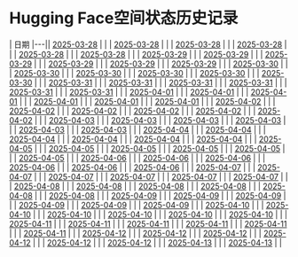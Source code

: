 # Hugging Face空间状态历史记录

| 日期 
|---|| [2025-03-28](https://github.com/njchj/huggingface-keeper/commits/ef228af4a86983e31f9a4977c8231366cdbf7324/docs/index.html) |  |
| [2025-03-28](https://github.com/njchj/huggingface-keeper/commits/33039b8c74f2aefbf2d941486b48c13ce2be80f4/docs/index.html) |  |
| [2025-03-28](https://github.com/njchj/huggingface-keeper/commits/b1dabbf9e48f8d1fc0a5c228726bc8f1a95b45a3/docs/index.html) |  |
| [2025-03-28](https://github.com/njchj/huggingface-keeper/commits/de19081610e68fec39717f9c05a1cc123d4eb8fc/docs/index.html) |  |
| [2025-03-28](https://github.com/njchj/huggingface-keeper/commits/d40ecab65b18841ae253553f4c058361bd56fc6d/docs/index.html) |  |
| [2025-03-28](https://github.com/njchj/huggingface-keeper/commits/4c35ace698ef95b84d67646090d85c848eb23aad/docs/index.html) |  |
| [2025-03-29](https://github.com/njchj/huggingface-keeper/commits/1b127075c2dd38b981380e95b98c94d72d1bc236/docs/index.html) |  |
| [2025-03-29](https://github.com/njchj/huggingface-keeper/commits/7fe36677f643eab4667430788f798eb645fd4d7c/docs/index.html) |  |
| [2025-03-29](https://github.com/njchj/huggingface-keeper/commits/62f291d567ffb3beb45cf1b01004c01558f8c7d9/docs/index.html) |  |
| [2025-03-29](https://github.com/njchj/huggingface-keeper/commits/aae19b8e69122e8647dfbb6283c0f4243b5e4d66/docs/index.html) |  |
| [2025-03-29](https://github.com/njchj/huggingface-keeper/commits/99d0ec2a8779c027c9a2d2f3e39b07d95e803ba7/docs/index.html) |  |
| [2025-03-29](https://github.com/njchj/huggingface-keeper/commits/94c785ee529f2d9e3c1d71b3d4eff9ac1166082e/docs/index.html) |  |
| [2025-03-30](https://github.com/njchj/huggingface-keeper/commits/5a025cd97c4d9eb4acf2704b5a61d54969196a08/docs/index.html) |  |
| [2025-03-30](https://github.com/njchj/huggingface-keeper/commits/1dd54148575f11d1911a7c950e0d7f7779d5c6ab/docs/index.html) |  |
| [2025-03-30](https://github.com/njchj/huggingface-keeper/commits/9d38523f89296a762472dd76fa2b4de97ad039d9/docs/index.html) |  |
| [2025-03-30](https://github.com/njchj/huggingface-keeper/commits/ed0ef00b2e526917838d6d570f5d80ddde93e2dd/docs/index.html) |  |
| [2025-03-30](https://github.com/njchj/huggingface-keeper/commits/1da80a8db0f2e099e1994d16b663d4aed2e18a9d/docs/index.html) |  |
| [2025-03-30](https://github.com/njchj/huggingface-keeper/commits/62bfd6f3cf7c9e9d85907048cbcbcf42120725b7/docs/index.html) |  |
| [2025-03-31](https://github.com/njchj/huggingface-keeper/commits/b2c4fca7ffcf5c1b12d9bc4de7dfe7ca52bcd4a1/docs/index.html) |  |
| [2025-03-31](https://github.com/njchj/huggingface-keeper/commits/50c3bef4d737c10181a27d5f6b9cd89779774440/docs/index.html) |  |
| [2025-03-31](https://github.com/njchj/huggingface-keeper/commits/640220a125238ecb743cb659726bfb99a4341853/docs/index.html) |  |
| [2025-03-31](https://github.com/njchj/huggingface-keeper/commits/c07b08ee294ec75506c9250f11808c625c4e8673/docs/index.html) |  |
| [2025-03-31](https://github.com/njchj/huggingface-keeper/commits/91f82e0ce480d16658884301fb298537982c0976/docs/index.html) |  |
| [2025-03-31](https://github.com/njchj/huggingface-keeper/commits/8c0b1551c043811beeffbb3743fde11696bb3e61/docs/index.html) |  |
| [2025-04-01](https://github.com/njchj/huggingface-keeper/commits/530af1140559c72d76bde1c49398758c71706500/docs/index.html) |  |
| [2025-04-01](https://github.com/njchj/huggingface-keeper/commits/5f787d2e2498354ca536a526d9f6e1071f1ec058/docs/index.html) |  |
| [2025-04-01](https://github.com/njchj/huggingface-keeper/commits/425b2c557d0759eb9547ad964d84fd1b2c676776/docs/index.html) |  |
| [2025-04-01](https://github.com/njchj/huggingface-keeper/commits/6c35b1678cd9d09810984e8033d80b8e3e61fcf3/docs/index.html) |  |
| [2025-04-01](https://github.com/njchj/huggingface-keeper/commits/5f512d41a2f2772e2f798ec615d2c85724900e7a/docs/index.html) |  |
| [2025-04-01](https://github.com/njchj/huggingface-keeper/commits/4d1812ef84944ee4283d070cd0ff54fd92ff7f55/docs/index.html) |  |
| [2025-04-02](https://github.com/njchj/huggingface-keeper/commits/0bf6a498e5a72d826d98a5ea9db682c0324480ce/docs/index.html) |  |
| [2025-04-02](https://github.com/njchj/huggingface-keeper/commits/96d7fdae5cc78de9327ea42c86f1235edd482e42/docs/index.html) |  |
| [2025-04-02](https://github.com/njchj/huggingface-keeper/commits/0c6b9b64466a476d8cd2048fe5b8a9d2ea6e435c/docs/index.html) |  |
| [2025-04-02](https://github.com/njchj/huggingface-keeper/commits/6f83b4b2c9459a4d8ecd96fd1d7c0e977f1cefaf/docs/index.html) |  |
| [2025-04-02](https://github.com/njchj/huggingface-keeper/commits/c5b5970ede7fb6ec7b16dfbd0247d33a6b0fefd7/docs/index.html) |  |
| [2025-04-02](https://github.com/njchj/huggingface-keeper/commits/4fe573807754f1dcd08c3be41a0c586c9617767f/docs/index.html) |  |
| [2025-04-03](https://github.com/njchj/huggingface-keeper/commits/2624e79d08fa61d63c4489ed84f6fdfda8e69015/docs/index.html) |  |
| [2025-04-03](https://github.com/njchj/huggingface-keeper/commits/ebc0ad051a0649b36d038d8848f2ce726a847297/docs/index.html) |  |
| [2025-04-03](https://github.com/njchj/huggingface-keeper/commits/da88c9b5e2c873181355d8edd2166ead39d89b5b/docs/index.html) |  |
| [2025-04-03](https://github.com/njchj/huggingface-keeper/commits/7d8a720ac1ef5a05ca910ae10e4c0fb6321262b0/docs/index.html) |  |
| [2025-04-03](https://github.com/njchj/huggingface-keeper/commits/2ff018ed7db559cd1333b9d32717c3cd2d1cf86c/docs/index.html) |  |
| [2025-04-03](https://github.com/njchj/huggingface-keeper/commits/0c089f613001fd22a0a35050646b0967d3a36171/docs/index.html) |  |
| [2025-04-04](https://github.com/njchj/huggingface-keeper/commits/b916a349aaaf40c128797f02f7f2964922ac4467/docs/index.html) |  |
| [2025-04-04](https://github.com/njchj/huggingface-keeper/commits/d6e2e80675413996f2fe44345e6a9923d7d25dd9/docs/index.html) |  |
| [2025-04-04](https://github.com/njchj/huggingface-keeper/commits/937c582dde99a5fc0e76607d29e9cfbec7a48dff/docs/index.html) |  |
| [2025-04-04](https://github.com/njchj/huggingface-keeper/commits/b07fdea172805946b6c3ed796b816d9e381aa899/docs/index.html) |  |
| [2025-04-04](https://github.com/njchj/huggingface-keeper/commits/7b39fe48a9c03013f117615a568a7faeef3b56aa/docs/index.html) |  |
| [2025-04-04](https://github.com/njchj/huggingface-keeper/commits/d4f57ccc813419b07db95f02511df7760fc7b7d6/docs/index.html) |  |
| [2025-04-05](https://github.com/njchj/huggingface-keeper/commits/941c7b1593f4caa33a9e25ec58722c9f24a5f111/docs/index.html) |  |
| [2025-04-05](https://github.com/njchj/huggingface-keeper/commits/6179f578e33a558fbd926e37af6980dbf4719663/docs/index.html) |  |
| [2025-04-05](https://github.com/njchj/huggingface-keeper/commits/57e996a1fb3b33f0b3a9e6c01144ab49f631cc5a/docs/index.html) |  |
| [2025-04-05](https://github.com/njchj/huggingface-keeper/commits/a6ea54393cc75ef31b4c7b85d7811c3e47531287/docs/index.html) |  |
| [2025-04-05](https://github.com/njchj/huggingface-keeper/commits/da0623ccac25803cbd8245523076c653ee0f559d/docs/index.html) |  |
| [2025-04-05](https://github.com/njchj/huggingface-keeper/commits/5760a41b223028d98ba9005aa0784fc3dd90d612/docs/index.html) |  |
| [2025-04-06](https://github.com/njchj/huggingface-keeper/commits/04592ae88ac47dc3d6b36de3159836e1a1706d5d/docs/index.html) |  |
| [2025-04-06](https://github.com/njchj/huggingface-keeper/commits/8b3b345f9cfba04625c7fa4f8f792d8e20456bed/docs/index.html) |  |
| [2025-04-06](https://github.com/njchj/huggingface-keeper/commits/0ebcf434ffabfce697eca5e4679bedbf80a1824e/docs/index.html) |  |
| [2025-04-06](https://github.com/njchj/huggingface-keeper/commits/aed649cdb2b2864de7eb3ea123f179227cc1f8ef/docs/index.html) |  |
| [2025-04-06](https://github.com/njchj/huggingface-keeper/commits/833721222e2238f7bc9ed0b85536be12ed1cb381/docs/index.html) |  |
| [2025-04-06](https://github.com/njchj/huggingface-keeper/commits/0ac388deab39ebbecd49340daba8ca50adc3fee6/docs/index.html) |  |
| [2025-04-07](https://github.com/njchj/huggingface-keeper/commits/795200760a236bb2d43209ea22232f0abfaf5411/docs/index.html) |  |
| [2025-04-07](https://github.com/njchj/huggingface-keeper/commits/9bb4d08e3ad793601a86eec262168c33ff0545d1/docs/index.html) |  |
| [2025-04-07](https://github.com/njchj/huggingface-keeper/commits/66548ecb5b2f930666d6a6dbf3c7636a61a52b73/docs/index.html) |  |
| [2025-04-07](https://github.com/njchj/huggingface-keeper/commits/bfe0ba6926c741235d38d608595e4d8852872188/docs/index.html) |  |
| [2025-04-07](https://github.com/njchj/huggingface-keeper/commits/7b8d8056022a233b80318d46dd45a62f08d4ffd5/docs/index.html) |  |
| [2025-04-07](https://github.com/njchj/huggingface-keeper/commits/0ccdd6eb2b790b1311d3b933ad35bfc3836a0a26/docs/index.html) |  |
| [2025-04-08](https://github.com/njchj/huggingface-keeper/commits/b5078368eeabe63568b97bbc27b2c324a2d6f963/docs/index.html) |  |
| [2025-04-08](https://github.com/njchj/huggingface-keeper/commits/d1e19ecd01f5db910bb2c65a785a74e09bd52bd3/docs/index.html) |  |
| [2025-04-08](https://github.com/njchj/huggingface-keeper/commits/b576b4b0a71edc6e94c7abca79459d90cd3ae396/docs/index.html) |  |
| [2025-04-08](https://github.com/njchj/huggingface-keeper/commits/bd2d8eff50c7df8063e5a9223ad08ad4f76f0578/docs/index.html) |  |
| [2025-04-08](https://github.com/njchj/huggingface-keeper/commits/cbf9b7663efbdab5424e08bd1463947167b8e9be/docs/index.html) |  |
| [2025-04-08](https://github.com/njchj/huggingface-keeper/commits/0a9c5b436c104d101b566c006431d5662a414260/docs/index.html) |  |
| [2025-04-09](https://github.com/njchj/huggingface-keeper/commits/9a14a9b576ee140429301a991096c6f70e9d1d28/docs/index.html) |  |
| [2025-04-09](https://github.com/njchj/huggingface-keeper/commits/63644622e936268b4c5d65422ec9e16cc34a9dae/docs/index.html) |  |
| [2025-04-09](https://github.com/njchj/huggingface-keeper/commits/518956de66edd0ada6837c4f6cc8f98cc84eaa43/docs/index.html) |  |
| [2025-04-09](https://github.com/njchj/huggingface-keeper/commits/e4cb18f6c432dabc51576bc0014000153d081023/docs/index.html) |  |
| [2025-04-09](https://github.com/njchj/huggingface-keeper/commits/bee71748bd97811b97c688f83244f1444c5959b7/docs/index.html) |  |
| [2025-04-09](https://github.com/njchj/huggingface-keeper/commits/e6c511fc97567d63f0a42353c51bbe4cb2c4ffbe/docs/index.html) |  |
| [2025-04-10](https://github.com/njchj/huggingface-keeper/commits/d70db2c94526a5184727e73d3c2e4883a43aefde/docs/index.html) |  |
| [2025-04-10](https://github.com/njchj/huggingface-keeper/commits/005f695b32c09a522e15ca76d6e86c23b2601cd0/docs/index.html) |  |
| [2025-04-10](https://github.com/njchj/huggingface-keeper/commits/32a5f182237b18e73cd1649894d653ee601fc416/docs/index.html) |  |
| [2025-04-10](https://github.com/njchj/huggingface-keeper/commits/8f4be9171ea039ad7472093afa2f3df328b2ac38/docs/index.html) |  |
| [2025-04-10](https://github.com/njchj/huggingface-keeper/commits/a50c15cdaa643eb6075c11667e5f569a8555a90e/docs/index.html) |  |
| [2025-04-10](https://github.com/njchj/huggingface-keeper/commits/71e43e745421226b68dc95c8414efa3c1c948371/docs/index.html) |  |
| [2025-04-11](https://github.com/njchj/huggingface-keeper/commits/8a857ba470625f3fe7b7d80171d7b650001eb33c/docs/index.html) |  |
| [2025-04-11](https://github.com/njchj/huggingface-keeper/commits/7f1113737183f2cd67f04c3acb8144e770665444/docs/index.html) |  |
| [2025-04-11](https://github.com/njchj/huggingface-keeper/commits/9254680e02cc7b91b1ff5fbf2a53476df77d48b8/docs/index.html) |  |
| [2025-04-11](https://github.com/njchj/huggingface-keeper/commits/dd6ff7362353d3bab20551487bb474c4064c9c48/docs/index.html) |  |
| [2025-04-11](https://github.com/njchj/huggingface-keeper/commits/34e65f1a832d7fd49b66a6b218e7b5a882ccc43c/docs/index.html) |  |
| [2025-04-11](https://github.com/njchj/huggingface-keeper/commits/41a467d876fb51a71bd3e11693e81c173da9880b/docs/index.html) |  |
| [2025-04-12](https://github.com/njchj/huggingface-keeper/commits/2a2dfcf447bfc3f1cf9d4262bedfc7060b7d262e/docs/index.html) |  |
| [2025-04-12](https://github.com/njchj/huggingface-keeper/commits/b4df2bed193e678bdb43ca82e00e5eae3c20bc4e/docs/index.html) |  |
| [2025-04-12](https://github.com/njchj/huggingface-keeper/commits/95c9f1218818c7be45ad7fc23d1f08b6ee3be682/docs/index.html) |  |
| [2025-04-12](https://github.com/njchj/huggingface-keeper/commits/2589e15f313e59941d04834566d71aa10b67e7f1/docs/index.html) |  |
| [2025-04-12](https://github.com/njchj/huggingface-keeper/commits/29c3278c6667d38755772b577a639fbd08c80910/docs/index.html) |  |
| [2025-04-12](https://github.com/njchj/huggingface-keeper/commits/2f3ccc0196f2055fcda9d4df3eb2d5f9d3e2d58f/docs/index.html) |  |
| [2025-04-13](https://github.com/njchj/huggingface-keeper/commits/5e1c8dcb2c59076b9e7441a2bf65ca53412e8f23/docs/index.html) |  |
| [2025-04-13](https://github.com/njchj/huggingface-keeper/commits/fc6801675d46d9146044b7bfe80efce91a450174/docs/index.html) |  |
